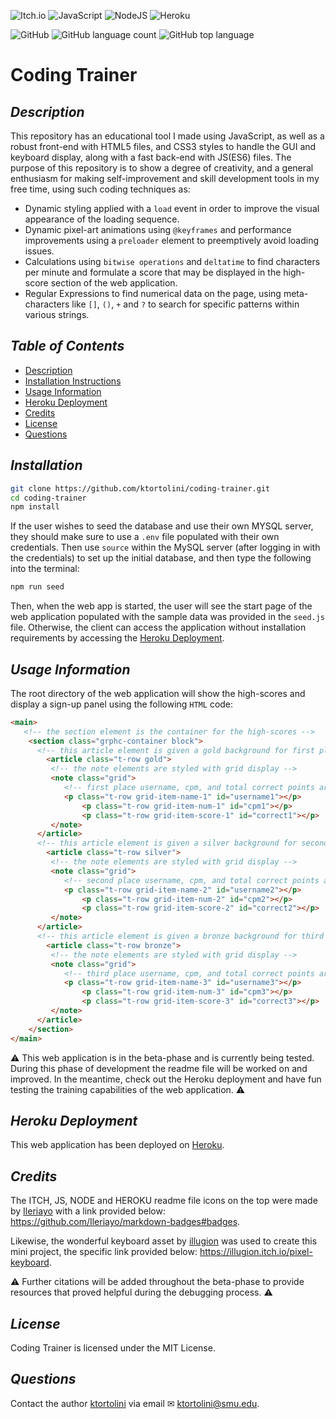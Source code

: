 ![Itch.io](https://img.shields.io/badge/Itch-%23FF0B34.svg?style=for-the-badge&logo=Itch.io&logoColor=white)
![JavaScript](https://img.shields.io/badge/javascript-%23323330.svg?style=for-the-badge&logo=javascript&logoColor=%23F7DF1E)
![NodeJS](https://img.shields.io/badge/node.js-6DA55F?style=for-the-badge&logo=node.js&logoColor=white)
![Heroku](https://img.shields.io/badge/heroku-%23430098.svg?style=for-the-badge&logo=heroku&logoColor=white)

![GitHub](https://img.shields.io/github/license/ktortolini/random-cards?style=flat-square)
![GitHub language count](https://img.shields.io/github/languages/count/ktortolini/random-cards?style=flat-square)
![GitHub top language](https://img.shields.io/github/languages/top/ktortolini/random-cards?color=green&style=flat-square)

# Coding Trainer

## _Description_

This repository has an educational tool I made using JavaScript, as well as a robust front-end with HTML5 files, and CSS3 styles to handle the GUI and keyboard display, along with a fast back-end with JS(ES6) files. The purpose of this repository is to show a degree of creativity, and a general enthusiasm for making self-improvement and skill development tools in my free time, using such coding techniques as:

- Dynamic styling applied with a `load` event in order to improve the visual appearance of the loading sequence.
- Dynamic pixel-art animations using `@keyframes` and performance improvements using a `preloader` element to preemptively avoid loading issues.
- Calculations using `bitwise operations` and `deltatime` to find characters per minute and formulate a score that may be displayed in the high-score section of the web application.
- Regular Expressions to find numerical data on the page, using meta-characters like `[]`, `()`, `+` and `?` to search for specific patterns within various strings.

## _Table of Contents_

-  [Description](#description)
-  [Installation Instructions](#installation)
-  [Usage Information](#usage-information)
-  [Heroku Deployment](#heroku-deployment)
-  [Credits](#credits)
-  [License](#license)
-  [Questions](#questions)

## _Installation_

```bash
git clone https://github.com/ktortolini/coding-trainer.git
cd coding-trainer
npm install
```

If the user wishes to seed the database and use their own MYSQL server, they should make sure to use a `.env` file populated with their own credentials. Then use `source` within the MySQL server (after logging in with the credentials) to set up the initial database, and then type the following into the terminal:

```bash
npm run seed
```

Then, when the web app is started, the user will see the start page of the web application populated with the sample data was provided in the `seed.js` file. Otherwise, the client can access the application without installation requirements by accessing the [Heroku Deployment](#heroku-deployment).

## _Usage Information_

The root directory of the web application will show the high-scores and display a sign-up panel using the following `HTML` code:

```html
<main>
   <!-- the section element is the container for the high-scores -->
	<section class="grphc-container block">
      <!-- this article element is given a gold background for first place -->
		<article class="t-row gold">
         <!-- the note elements are styled with grid display -->
         <note class="grid">
            <!-- first place username, cpm, and total correct points are shown -->
            <p class="t-row grid-item-name-1" id="username1"></p>
				<p class="t-row grid-item-num-1" id="cpm1"></p>
				<p class="t-row grid-item-score-1" id="correct1"></p>
         </note>
      </article>
      <!-- this article element is given a silver background for second place -->
		<article class="t-row silver">
         <!-- the note elements are styled with grid display -->
         <note class="grid">
            <!-- second place username, cpm, and total correct points are shown -->
            <p class="t-row grid-item-name-2" id="username2"></p>
				<p class="t-row grid-item-num-2" id="cpm2"></p>
				<p class="t-row grid-item-score-2" id="correct2"></p>
         </note>
      </article>
      <!-- this article element is given a bronze background for third place -->
		<article class="t-row bronze">
         <!-- the note elements are styled with grid display -->
         <note class="grid">
            <!-- third place username, cpm, and total correct points are shown -->
            <p class="t-row grid-item-name-3" id="username3"></p>
				<p class="t-row grid-item-num-3" id="cpm3"></p>
				<p class="t-row grid-item-score-3" id="correct3"></p>
         </note>
      </article>
	</section>
</main>
```

⚠️ This web application is in the beta-phase and is currently being tested. During this phase of development the readme file will be worked on and improved. In the meantime, check out the Heroku deployment and have fun testing the training capabilities of the web application. ⚠️

## _Heroku Deployment_

This web application has been deployed on [Heroku](https://my-coding-trainer-project-cbcb611cb5b8.herokuapp.com/).
## _Credits_

The ITCH, JS, NODE and HEROKU readme file icons on the top were made by [Ileriayo](https://github.com/Ileriayo) with a link provided below: https://github.com/Ileriayo/markdown-badges#badges. 

Likewise, the wonderful keyboard asset by [illugion](https://illugion.itch.io/) was used to create this mini project, the specific link provided below: https://illugion.itch.io/pixel-keyboard.

⚠️ Further citations will be added throughout the beta-phase to provide resources that proved helpful during the debugging process. ⚠️

## _License_

Coding Trainer is licensed under the MIT License.

## _Questions_

Contact the author [ktortolini](https://github.com/ktortolini) via email ✉ <a>ktortolini@smu.edu</a>.
